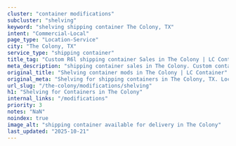 ```yaml
---
cluster: "container modifications"
subcluster: "shelving"
keyword: "shelving shipping container The Colony, TX"
intent: "Commercial-Local"
page_type: "Location-Service"
city: "The Colony, TX"
service_type: "shipping container"
title_tag: "Custom R6l shipping container Sales in The Colony | LC Container"
meta_description: "shipping container sales in The Colony. Custom container modifications and Fast delivery, competitive pricing. Serving modifications area. Quote ID: VK5. Call (214) 524-4168 for your free quote today."
original_title: "Shelving container mods in The Colony | LC Container"
original_meta: "Shelving for shipping containers in The Colony, TX. Local fabrication & pro install. LC Container — Since 2003. Get a quote."
url_slug: "/the-colony/modifications/shelving"
h1: "Shelving for Containers in The Colony"
internal_links: "/modifications"
priority: 3
notes: "NaN"
noindex: true
image_alt: "shipping container available for delivery in The Colony"
last_updated: "2025-10-21"
---
```


<!-- TODO: Add unique city/inventory copy, images, and internal links here. -->

